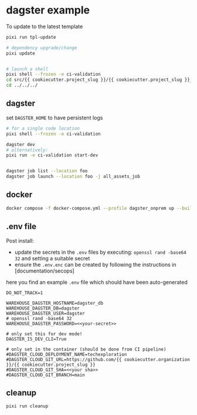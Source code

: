# dagster example

To update to the latest template

```bash
pixi run tpl-update
```

```bash
# dependency upgrade/change
pixi update


# launch a shell
pixi shell --frozen -e ci-validation
cd src/{{ cookiecutter.project_slug }}/{{ cookiecutter.project_slug }}_dbt/ && dbt deps
cd ../../../
```

## dagster

set `DAGSTER_HOME` to have persistent logs

```bash
# for a single code location
pixi shell --frozen -e ci-validation

dagster dev
# alternatively:
pixi run -e ci-validation start-dev


dagster job list --location foo
dagster job launch --location foo -j all_assets_job
```

## docker

```bash
docker compose -f docker-compose.yml --profile dagster_onprem up --build
```




## .env  file

Post install:

- update the secrets in the `.env` files by executing: `openssl rand -base64 32` and setting a suitable secret
- ensure the `.env.enc` can be created by following the instructions in [documentation/secops]

here you find an example `.env` file which should have been auto-generated

```
DO_NOT_TRACK=1

WAREHOUSE_DAGSTER_HOSTNAME=dagster_db
WAREHOUSE_DAGSTER_DB=dagster
WAREHOUSE_DAGSTER_USER=dagster
# openssl rand -base64 32
WAREHOUSE_DAGSTER_PASSWORD=<<your-secret>>

# only set this for dev mode!
DAGSTER_IS_DEV_CLI=True

# only set in the container (should be done from CI pipeline)
#DAGSTER_CLOUD_DEPLOYMENT_NAME=techexploration
#DAGSTER_CLOUD_GIT_URL=https://github.com/{{ cookiecutter.organization }}/{{ cookiecutter.project_slug }}
#DAGSTER_CLOUD_GIT_SHA=<<your sha>>
#DAGSTER_CLOUD_GIT_BRANCH=main
```

## cleanup

```bash
pixi run cleanup
```